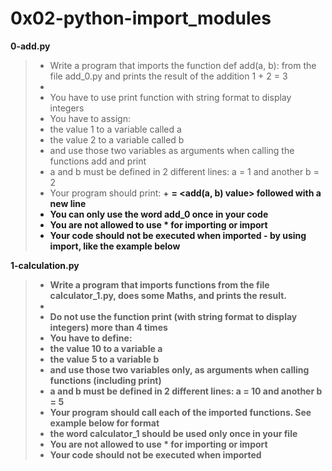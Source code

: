 # 0x02-python-import_modules

**0-add.py**
> * Write a program that imports the function def add(a, b): from the file add_0.py and prints the result of the addition 1 + 2 = 3
> * 
> * You have to use print function with string format to display integers
> * You have to assign:
> * the value 1 to a variable called a
> * the value 2 to a variable called b
> * and use those two variables as arguments when calling the functions add and print
> * a and b must be defined in 2 different lines: a = 1 and another b = 2
> * Your program should print: <a value> + <b value> = <add(a, b) value> followed with a new line
> * You can only use the word add_0 once in your code
> * You are not allowed to use * for importing or __import__
> * Your code should not be executed when imported - by using __import__, like the example below

**1-calculation.py**
> * Write a program that imports functions from the file calculator_1.py, does some Maths, and prints the result.
> * 
> * Do not use the function print (with string format to display integers) more than 4 times
> * You have to define:
> * the value 10 to a variable a
> * the value 5 to a variable b
> * and use those two variables only, as arguments when calling functions (including print)
> * a and b must be defined in 2 different lines: a = 10 and another b = 5
> * Your program should call each of the imported functions. See example below for format
> * the word calculator_1 should be used only once in your file
> * You are not allowed to use * for importing or __import__
> * Your code should not be executed when imported